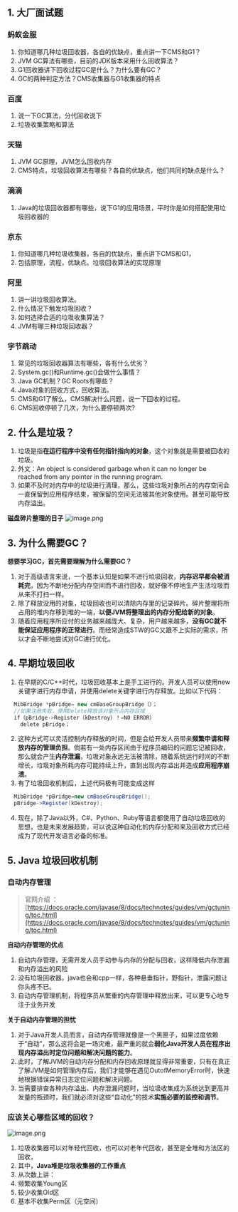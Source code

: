 ## 1. 大厂面试题
### 蚂蚁金服

1. 你知道哪几种垃圾回收器，各自的优缺点，重点讲一下CMS和G1？
2. JVM GC算法有哪些，目前的JDK版本采用什么回收算法？
3. G1回收器讲下回收过程GC是什么？为什么要有GC？
4. GC的两种判定方法？CMS收集器与G1收集器的特点

### 百度

1. 说一下GC算法，分代回收说下
2. 垃圾收集策略和算法

### 天猫

1. JVM GC原理，JVM怎么回收内存
2. CMS特点，垃圾回收算法有哪些？各自的优缺点，他们共同的缺点是什么？

### 滴滴

1. Java的垃圾回收器都有哪些，说下G1的应用场景，平时你是如何搭配使用垃圾回收器的
### 京东

1. 你知道哪几种垃圾收集器，各自的优缺点，重点讲下CMS和G1，
2. 包括原理，流程，优缺点。垃圾回收算法的实现原理
### 阿里

1. 讲一讲垃圾回收算法。
2. 什么情况下触发垃圾回收？
3. 如何选择合适的垃圾收集算法？
4. JVM有哪三种垃圾回收器？
### 字节跳动

1. 常见的垃圾回收器算法有哪些，各有什么优劣？
2. System.gc()和Runtime.gc()会做什么事情？
3. Java GC机制？GC Roots有哪些？
4. Java对象的回收方式，回收算法。
5. CMS和G1了解么，CMS解决什么问题，说一下回收的过程。
6. CMS回收停顿了几次，为什么要停顿两次?
## 2. 什么是垃圾？

1. 垃圾是指**在运行程序中没有任何指针指向的对象**，这个对象就是需要被回收的垃圾。
2. 外文：An object is considered garbage when it can no longer be reached from any pointer in the running program.
3. 如果不及时对内存中的垃圾进行清理，那么，这些垃圾对象所占的内存空间会一直保留到应用程序结束，被保留的空间无法被其他对象使用。甚至可能导致内存溢出。

**磁盘碎片整理的日子**
![image.png](https://cdn.nlark.com/yuque/0/2022/png/12600036/1660230200626-f5c7240c-2860-4f90-98b7-3acac36d330f.png#clientId=u77277d2b-0ef0-4&from=paste&height=639&id=u81597b6f&originHeight=959&originWidth=1852&originalType=binary&ratio=1&rotation=0&showTitle=false&size=1461564&status=done&style=none&taskId=ub94bd539-8583-49c6-a76c-472a6b1295e&title=&width=1234.6666666666667)
## 3. 为什么需要GC？
**想要学习GC，首先需要理解为什么需要GC？**

1.  对于高级语言来说，一个基本认知是如果不进行垃圾回收，**内存迟早都会被消耗完**，因为不断地分配内存空间而不进行回收，就好像不停地生产生活垃圾而从来不打扫一样。 
2.  除了释放没用的对象，垃圾回收也可以清除内存里的记录碎片。碎片整理将所占用的堆内存移到堆的一端，**以便JVM将整理出的内存分配给新的对象**。 
3.  随着应用程序所应付的业务越来越庞大、复杂，用户越来越多，**没有GC就不能保证应用程序的正常进行**。而经常造成STW的GC又跟不上实际的需求，所以才会不断地尝试对GC进行优化。 
## 4. 早期垃圾回收

1. 在早期的C/C++时代，垃圾回收基本上是手工进行的。开发人员可以使用new关键字进行内存申请，并使用delete关键字进行内存释放。比如以下代码：
```java
  MibBridge *pBridge= new cmBaseGroupBridge（）；
  //如果注册失败，使用Delete释放该对象所占内存区域
  if（pBridge->Register（kDestroy）！=NO ERROR）
  	delete pBridge；
```

2. 这种方式可以灵活控制内存释放的时间，但是会给开发人员带来**频繁申请和释放内存的管理负担**。倘若有一处内存区间由于程序员编码的问题忘记被回收，那么就会产生**内存泄漏**，垃圾对象永远无法被清除，随着系统运行时间的不断增长，垃圾对象所耗内存可能持续上升，直到出现内存溢出并造成**应用程序崩溃**。
3. 有了垃圾回收机制后，上述代码极有可能变成这样
```java
  MibBridge *pBridge=new cmBaseGroupBridge(); 
  pBridge->Register(kDestroy);
```

4. 现在，除了Java以外，C#、Python、Ruby等语言都使用了自动垃圾回收的思想，也是未来发展趋势，可以说这种自动化的内存分配和来及回收方式已经成为了现代开发语言必备的标准。
## 5. Java 垃圾回收机制
### 自动内存管理
> 官网介绍 ：[https://docs.oracle.com/javase/8/docs/technotes/guides/vm/gctuning/toc.html](https://docs.oracle.com/javase/8/docs/technotes/guides/vm/gctuning/toc.html)

**自动内存管理的优点**

1.  自动内存管理，无需开发人员手动参与内存的分配与回收，这样降低内存泄漏和内存溢出的风险 
2.  没有垃圾回收器，java也会和cpp一样，各种悬垂指针，野指针，泄露问题让你头疼不已。 
3.  自动内存管理机制，将程序员从繁重的内存管理中释放出来，可以更专心地专注于业务开发 

**关于自动内存管理的担忧**

1. 对于Java开发人员而言，自动内存管理就像是一个黑匣子，如果过度依赖于“自动”，那么这将会是一场灾难，最严重的就会**弱化Java开发人员在程序出现内存溢出时定位问题和解决问题的能力**。
2. 此时，了解JVM的自动内存分配和内存回收原理就显得非常重要，只有在真正了解JVM是如何管理内存后，我们才能够在遇见OutofMemoryError时，快速地根据错误异常日志定位问题和解决问题。
3. 当需要排查各种内存溢出、内存泄漏问题时，当垃圾收集成为系统达到更高并发量的瓶颈时，我们就必须对这些“自动化”的技术**实施必要的监控和调节**。
### 应该关心哪些区域的回收？
![image.png](https://cdn.nlark.com/yuque/0/2022/png/12600036/1660315316840-a85d73c5-ae1f-49c8-94b4-0498bb6bf4f6.png#clientId=u4d1757f0-1030-4&from=paste&height=517&id=u4cb45cd5&originHeight=776&originWidth=1127&originalType=binary&ratio=1&rotation=0&showTitle=false&size=316010&status=done&style=none&taskId=u73e79e15-0706-45aa-9ee5-68808d4e400&title=&width=751.3333333333334)

1.  垃圾收集器可以对年轻代回收，也可以对老年代回收，甚至是全堆和方法区的回收， 
2.  其中，**Java堆是垃圾收集器的工作重点** 
3.  从次数上讲： 
   1. 频繁收集Young区
   2. 较少收集Old区
   3. 基本不收集Perm区（元空间）


